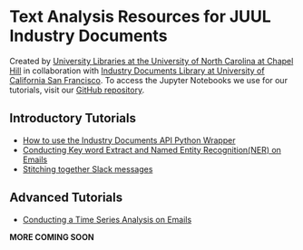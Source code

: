 # Text Analysis Resources for JUUL Industry Documents
Created by [University Libraries at the University of North Carolina at Chapel Hill](http://library.unc.eud/data/) in collaboration with [Industry Documents Library at University of California San Francisco](https://www.industrydocuments.ucsf.edu/). To access the Jupyter Notebooks we use for our tutorials, visit our [GitHub repository](https://github.com/UNC-Libraries-data/juul_document_analysis).

## Introductory Tutorials
* [How to use the Industry Documents API Python Wrapper](/html/JUUL_Retrieve_Documents.html)
* [Conducting Key word Extract and Named Entity Recognition(NER) on Emails](/html/JUUL_NER_and_keyword_extraction_Emails.html)
* [Stitching together Slack messages](/html/JUUL_stitching_slack_messages.html)

## Advanced Tutorials
* [Conducting a Time Series Analysis on Emails](/html/JUUL_Email_Time_Series.html)

**MORE COMING SOON**

